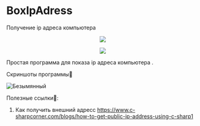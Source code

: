 # BoxIpAdress
Получение ip адреса компьютера


<p align = "center">
  <img src = "https://user-images.githubusercontent.com/51737588/191028485-8223cdab-e30c-4d30-9357-821dca3b5ada.png">
</p>


<p align = "center">
  <img src = "https://img.shields.io/badge/%D0%9E%D0%A1%3A-Windows%207--10-blue">
</p>

Простая программа для показа ip адреса компьютера .

Скриншоты программы🦉

![Безымянный](https://user-images.githubusercontent.com/51737588/191028932-460b8faf-b49f-4298-abec-8edbe4afafcf.jpg)



Полезные ссылки🔗:

1) Как получить внешний адресс https://www.c-sharpcorner.com/blogs/how-to-get-public-ip-address-using-c-sharp1
